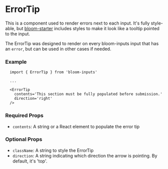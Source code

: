 # ErrorTip

This is a component used to render errors next to each input. It's fully style-able, but [bloom-starter](https://github.com/vineyard-bloom/bloom-starter) includes styles to make it look like a tooltip pointed to the input.

The ErrorTip was designed to render on every bloom-inputs input that has an `error`, but can be used in other cases if needed.

### Example
```
  import { ErrorTip } from 'bloom-inputs'

  ...

  <ErrorTip
    contents='This section must be fully populated before submission.'
    direction='right'
  />
```

### Required Props
- `contents`:
    A string or a React element to populate the error tip

### Optional Props
- `className`:
    A string to style the ErrorTip
- `direction`:
    A string indicating which direction the arrow is pointing. By default, it's 'top'.
